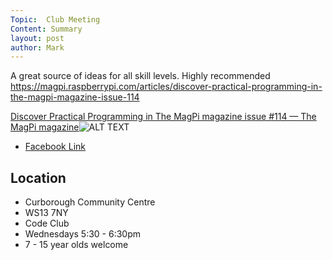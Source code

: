 ```yaml
---
Topic:  Club Meeting
Content: Summary
layout: post
author: Mark
---
```

A great source of ideas for all skill levels.  Highly recommended https://magpi.raspberrypi.com/articles/discover-practical-programming-in-the-magpi-magazine-issue-114

[Discover Practical Programming in The MagPi magazine issue #114 — The MagPi magazine](https://l.facebook.com/l.php?u=https%3A%2F%2Fmagpi.raspberrypi.com%2Farticles%2Fdiscover-practical-programming-in-the-magpi-magazine-issue-114&h=AT2O8KaZe5u1hlKwVyN4H8bCAaTj1HoGFvhFat90dRVQDtUfNTDbN2R3yNaH7Z_0QFkgPwSKXR6CuTwkNDveFgRUl7AQYKVkkoRHHb2jqN7f5QXhsMOmhwH0tQeB-dyW&s=1)![ALT TEXT](https://external.fbhx6-1.fna.fbcdn.net/emg1/v/t13/7658439881717117096?url=https%3A%2F%2Fimages.ctfassets.net%2F2lpsze4g694w%2F53roSEAbDZ23jLukjs7zjm%2Ff20ac9e9a16a497f80ac299120e179ba%2F001_MagPi114_COVER-MOCKUP.jpg%3Fw%3D800&fb_obo=1&utld=ctfassets.net&stp=c0.5000x0.5000f_dst-emg0_p720x720_q75&ccb=13-1&oh=06_AbFDgOP2GyqWWBTuTWWsQzH3_-ADP8UZdvAyHlfw9-u8Ig&oe=65282D36&_nc_sid=e609ca)

* [Facebook Link](https://www.facebook.com/1481985248595237/posts/4560747080719023/)

## Location

* Curborough Community Centre
* WS13 7NY
* Code Club
* Wednesdays 5:30 - 6:30pm
* 7 - 15 year olds welcome

